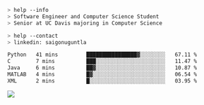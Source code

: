 ```bash
> help --info
> Software Engineer and Computer Science Student
> Senior at UC Davis majoring in Computer Science
```

```bash
> help --contact
> linkedin: saigonuguntla
```

<!--START_SECTION:waka-->

```txt
Python   41 mins         ████████████████▓░░░░░░░░   67.11 %
C        7 mins          ███░░░░░░░░░░░░░░░░░░░░░░   11.47 %
Java     6 mins          ██▓░░░░░░░░░░░░░░░░░░░░░░   10.87 %
MATLAB   4 mins          █▓░░░░░░░░░░░░░░░░░░░░░░░   06.54 %
XML      2 mins          █░░░░░░░░░░░░░░░░░░░░░░░░   03.95 %
```

<!--END_SECTION:waka-->

![](https://komarev.com/ghpvc/?username=saigonu&color=6A8AFF)
